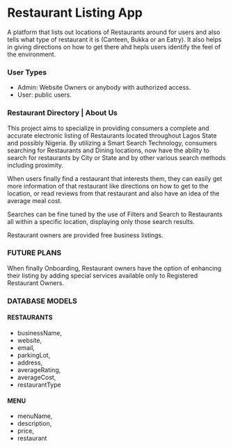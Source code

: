 # Restaurant Listing App

A platform that lists out locations of Restaurants around for users and also tells what type of restaurant it is (Canteen, Bukka or an Eatry). It also helps in giving directions on how to get there ahd hepls users identify the feel of the environment.

### User Types

- Admin: Website Owners or anybody with authorized access.
- User: public users.

### Restaurant Directory | About Us

This project aims to specialize in providing consumers a complete and accurate electronic listing of Restaurants located throughout Lagos State and possibly Nigeria.
By utilizing a Smart Search Technology, consumers searching for Restaurants and Dining locations, now have the ability to search for restaurants by City or State and by other various search methods including proximity.

When users finally find a restaurant that interests them, they can easily get more information of that restaurant like directions on how to get to the location, or read reviews from that restaurant and also have an idea of the average meal cost.

Searches can be fine tuned by the use of Filters and Search to Restaurants all within a specific location, displaying only those search results.

Restaurant owners are provided free business listings.

### FUTURE PLANS

When finally Onboarding, Restaurant owners have the option of enhancing their listing by adding special services available only to Registered Restaurant Owners.

### DATABASE MODELS

#### RESTAURANTS

- businessName,
- website,
- email,
- parkingLot,
- address,
- averageRating,
- averageCost,
- restaurantType

#### MENU

- menuName,
- description,
- price,
- restaurant
